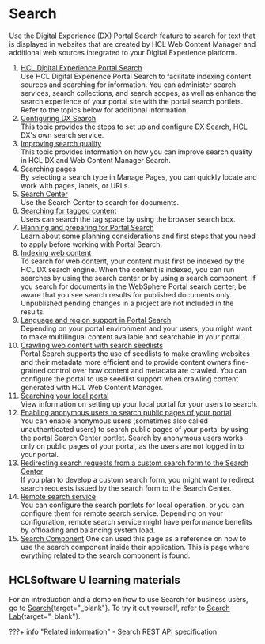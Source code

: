 # Search

Use the Digital Experience (DX) Portal Search feature to search for text that is displayed in websites that are created by HCL Web Content Manager and additional web sources integrated to your Digital Experience platform.


1.  [HCL Digital Experience Portal Search](../search/portal_search/index.md)  
Use HCL Digital Experience Portal Search to facilitate indexing content sources and searching for information. You can administer search services, search collections, and search scopes, as well as enhance the search experience of your portal site with the portal search portlets. Refer to the topics below for additional information.
2.  [Configuring DX Search](cfg_dx_search)<br>
This topic provides the steps to set up and configure DX Search, HCL DX's own search service.
3.  [Improving search quality](improving_search_quality)<br>
This topic provides information on how you can improve search quality in HCL DX and Web Content Manager Search.
4.  [Searching pages](mp_search_pages.md)  
By selecting a search type in Manage Pages, you can quickly locate and work with pages, labels, or URLs.
5.  [Search Center](../search/search_center/index.md)  
Use the Search Center to search for documents.
6.  [Searching for tagged content](tag_rate_search.md)  
Users can search the tag space by using the browser search box.
7.  [Planning and preparing for Portal Search](../search/planning_portal_search/index.md)  
Learn about some planning considerations and first steps that you need to apply before working with Portal Search.
8.  [Indexing web content](../search/indexing_webcontent/index.md)  
To search for web content, your content must first be indexed by the HCL DX search engine. When the content is indexed, you can run searches by using the search center or by using a search component. If you search for documents in the WebSphere Portal search center, be aware that you see search results for published documents only. Unpublished pending changes in a project are not included in the results.
11.  [Language and region support in Portal Search](../search/language_region_support/index.md)  
Depending on your portal environment and your users, you might want to make multilingual content available and searchable in your portal.
12. [Crawling web content with search seedlists](../search/crawling_webcontent_seedbase/index.md)  
Portal Search supports the use of seedlists to make crawling websites and their metadata more efficient and to provide content owners fine-grained control over how content and metadata are crawled. You can configure the portal to use seedlist support when crawling content generated with HCL Web Content Manager.
13. [Searching your local portal](../search/searching_local_portal/index.md)  
View information on setting up your local portal for your users to search.
15. [Enabling anonymous users to search public pages of your portal](../search/enabling_anonymous_user/index.md)  
You can enable anonymous users \(sometimes also called unauthenticated users\) to search public pages of your portal by using the portal Search Center portlet. Search by anonymous users works only on public pages of your portal, as the users are not logged in to your portal.
17. [Redirecting search requests from a custom search form to the Search Center](redirect_search_custom_form.md)  
If you plan to develop a custom search form, you might want to redirect search requests issued by the search form to the Search Center.
18. [Remote search service](../search/remotesearch/index.md)  
You can configure the search portlets for local operation, or you can configure them for remote search service. Depending on your configuration, remote search service might have performance benefits by offloading and balancing system load.
19. [Search Component](../search/search_component/index.md)
One can used this page as a reference on how to use the search component inside their application. This is page where evrything related to the search component is found.  

## HCLSoftware U learning materials

For an introduction and a demo on how to use Search for business users, go to [Search](https://hclsoftwareu.hcltechsw.com/component/axs/?view=sso_config&id=3&forward=https%3A%2F%2Fhclsoftwareu.hcltechsw.com%2Fcourses%2Flesson%2F%3Fid%3D2804){target="_blank"}. To try it out yourself, refer to [Search Lab](https://hclsoftwareu.hcltechsw.com/images/Lc4sMQCcN5uxXmL13gSlsxClNTU3Mjc3NTc4MTc2/DS_Academy/DX/Business_User/HDX-BU-200_Search_Lab.pdf){target="_blank"}.

???+ info "Related information"
    -   [Search REST API specification](../search/search-rest-api/index.md)